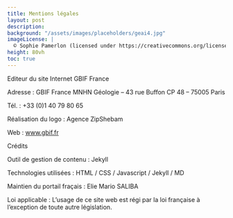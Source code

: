 ```yaml
---
title: Mentions légales
layout: post
description:
background: "/assets/images/placeholders/geai4.jpg"
imageLicense: |
  © Sophie Pamerlon (licensed under https://creativecommons.org/licenses/by-sa/4.0/)
height: 80vh
toc: true
---
```


Editeur du site Internet GBIF France

Adresse : GBIF France MNHN Géologie – 43 rue Buffon CP 48 – 75005 Paris

Tél. : +33 (0)1 40 79 80 65

Réalisation du logo : Agence ZipShebam

Web : www.gbif.fr

Crédits

Outil de gestion de contenu : Jekyll

Technologies utilisées : HTML / CSS / Javascript / Jekyll / MD

Maintien du portail fraçais : Elie Mario SALIBA

Loi applicable : L’usage de ce site web est régi par la loi française à l’exception de toute autre législation.